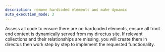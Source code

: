 ```yaml
---
description: remove hardcoded elements and make dynamic
auto_execution_mode: 3
---
```


Assess all code to ensure there are no hardcoded elements, ensure all front end content is dynamically served from my directus site. If relevant collections and their relationships are missing, you will create them in directus then work step by step to implement the requested functionality.